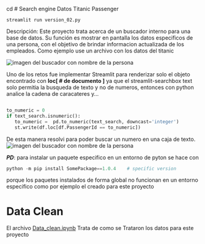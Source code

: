 cd # Search engine Datos Titanic Passenger

```shell
streamlit run version_02.py 
```

Descripción: Este proyecto trata acerca de un buscador interno para una base de datos. Su función es mostrar en pantalla los datos especificos de una persona, con el objetivo de brindar informacion actualizada de los empleados.
Como ejemplo use un archivo con los datos del titanic

<img alt="imagen del buscador con nombre de la persona" src="https://github.com/alexdanielbaenayepez/Empleado_Aris/blob/main/Docs/nombre.png"/>

Uno de los retos fue implementar Streamlit para renderizar solo el objeto encontrado con **loc[ # de documento ]** ya que el streamlit-searchbox text solo permitia la busqueda de texto y no de numeros, entonces con python analice la cadena de caracateres y...

```python

to_numeric = 0
if text_search.isnumeric():
   to_numeric =  pd.to_numeric(text_search, downcast='integer')
   st.write(df.loc[df.PassengerId == to_numeric])

```
De esta manera resolvi para poder buscar un numero en una caja de texto.
![imagen del buscador con nombre de la persona](https://github.com/alexdanielbaenayepez/Empleado_Aris/blob/main/Docs/documento.png)





***PD***:
para instalar un paquete especifico en un entorno de pyton se hace con 
``` python
python -m pip install SomePackage==1.0.4    # specific version
```
porque los paquetes instalados de forma global no funcionan en un entorno especifico como por ejemplo el creado para este proyecto

# Data Clean

El archivo [Data_clean.ipynb](empleado-aris/Data_clean.ipynb) Trata de como se Trataron los datos para este proyecto
